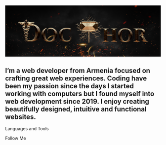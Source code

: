 ![Header](https://github.com/saroyangor/saroyangor/blob/main/assets/header.png)

## I’m a web developer from Armenia focused on crafting great web experiences. Coding have been my passion since the days I started working with computers but I found myself into web development since 2019. I enjoy creating beautifully designed, intuitive and functional websites.

Languages and Tools

Follow Me
